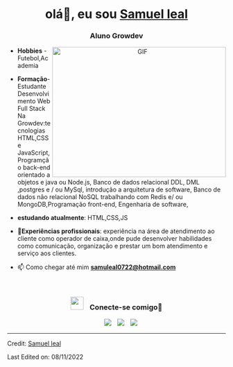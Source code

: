 <h1 align="center">olá👋, eu sou <a href="https://github.com/sam0722-cyber" target="blank">
Samuel leal</a></h1>
<h3 align="center">Aluno Growdev</h3>



<a target="_blank" align="center">
  <img align="right" top="500" height="300" width="400" alt="GIF" src="https://media.giphy.com/media/SWoSkN6DxTszqIKEqv/giphy.gif">
</a>



- **Hobbies** - Futebol,Academia

- **Formação**-Estudante Desenvolvimento Web Full Stack Na Growdev:tecnologias HTML,CSS e JavaScript, Programção back-end orientado a objetos e java ou Node.js, Banco de dados relacional DDL, DML ,postgres e / ou MySql, introdução a arquitetura de software, Banco de dados não relacional NoSQL trabalhando com Redis e/ ou MongoDB,Programação front-end, Engenharia de software,

-  **estudando atualmente**: HTML,CSS,JS

- 📄**Experiências profissionais**: experiência na área de atendimento ao cliente como operador de caixa,onde pude desenvolver habilidades como comunicação, organização e prestar um bom atendimento e serviço aos clientes. 

- 📫 Como chegar até mim **samuleal0722@hotmail.com**


<br/>
<h3 align="center" > <img src="https://media.giphy.com/media/iY8CRBdQXODJSCERIr/giphy.gif" width="30" height="30" style="margin-right: 10px;"> Conecte-se comigo🤝 </h3>

<p align="center">

 <div align="center"  class="icons-social" style="margin-left: 10px;">
        <a style="margin-left: 10px;"  target="_blank" href="https://www.linkedin.com/in/samuel-leal-2bb818232/">
			<img src="https://img.icons8.com/doodle/40/000000/linkedin--v2.png"></a>
        <a style="margin-left: 10px;" target="_blank" href="https://github.com/sam0722-cyber">
		<img src="https://img.icons8.com/doodle/40/000000/github--v1.png"></a>
        <a style="margin-left: 10px;" target="_blank" href="https://www.instagram.com/samuleal92/">
			<img src="https://img.icons8.com/doodle/40/000000/instagram-new--v2.png"></a>
      </div>

---

Credit: [Samuel leal](https://github.com/sam0722-cyber)

Last Edited on: 08/11/2022

